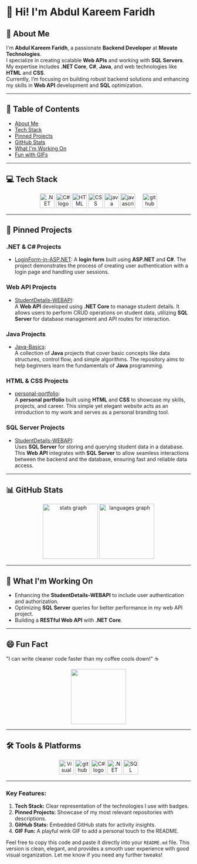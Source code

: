 # 👋 Hi! I'm Abdul Kareem Faridh

## 🚀 About Me
I'm **Abdul Kareem Faridh**, a passionate **Backend Developer** at **Movate Technologies**.  
I specialize in creating scalable **Web APIs** and working with **SQL Servers**. My expertise includes **.NET Core**, **C#**, **Java**, and web technologies like **HTML** and **CSS**.  
Currently, I’m focusing on building robust backend solutions and enhancing my skills in **Web API** development and **SQL** optimization.

---

## 📝 Table of Contents

- [About Me](#-about-me)
- [Tech Stack](#-tech-stack)
- [Pinned Projects](#-pinned-projects)
- [GitHub Stats](#-github-stats)
- [What I'm Working On](#-what-im-working-on)
- [Fun with GIFs](#-fun-with-gifs)

---

## 💻 Tech Stack

<p align="center">
  <!-- .NET Core -->
  <img src="https://cdn.jsdelivr.net/gh/devicons/devicon/icons/dotnetcore/dotnetcore-original.svg" height="40" alt=".NET Core logo" />
  <!-- C# -->
  <img src="https://cdn.jsdelivr.net/gh/devicons/devicon/icons/csharp/csharp-original.svg" height="40" alt="C# logo" />
  <!-- HTML -->
  <img src="https://cdn.jsdelivr.net/gh/devicons/devicon/icons/html5/html5-original.svg" height="40" alt="HTML logo" />
  <!-- CSS -->
  <img src="https://cdn.jsdelivr.net/gh/devicons/devicon/icons/css3/css3-original.svg" height="40" alt="CSS logo" />
  <!--Java-->
  <img src="https://cdn.jsdelivr.net/gh/devicons/devicon/icons/java/java-original.svg" height="40" alt="java logo"  />
  <!--JavaScript-->
  <img src="https://cdn.jsdelivr.net/gh/devicons/devicon/icons/javascript/javascript-original.svg" height="40" alt="javascript logo"  />
  <img width="12" />
  <!-- GitHub -->
  <img src="https://skillicons.dev/icons?i=github" height="40" alt="github logo"  />
</p>

---

## 📂 Pinned Projects

### **.NET & C# Projects**

- [LoginForm-in-ASP.NET](https://github.com/abdulfaridh/LoginForm-in-ASP-DOT-NET): 
  A **login form** built using **ASP.NET** and **C#**. The project demonstrates the process of creating user authentication with a login page and handling user sessions.

### **Web API Projects**

- [StudentDetails-WEBAPI](https://github.com/abdulfaridh/StudentDetails-WEBAPI):  
  A **Web API** developed using **.NET Core** to manage student details. It allows users to perform CRUD operations on student data, utilizing **SQL Server** for database management and API routes for interaction.

### **Java Projects**

- [Java-Basics](https://github.com/abdulfaridh/Java-Basics):  
  A collection of **Java** projects that cover basic concepts like data structures, control flow, and simple algorithms. The repository aims to help beginners learn the fundamentals of **Java** programming.

### **HTML & CSS Projects**

- [personal-portfolio](https://github.com/abdulfaridh/personal-portfolio):  
  A **personal portfolio** built using **HTML** and **CSS** to showcase my skills, projects, and career. This simple yet elegant website acts as an introduction to my work and serves as a personal branding tool.

### **SQL Server Projects**

- [StudentDetails-WEBAPI](https://github.com/abdulfaridh/StudentDetails-WEBAPI):  
  Uses **SQL Server** for storing and querying student data in a database. This **Web API** integrates with **SQL Server** to allow seamless interactions between the backend and the database, ensuring fast and reliable data access.

---

## 📊 GitHub Stats

<div align="center">
  <img src="https://github-readme-stats.vercel.app/api?username=abdulfaridh&hide_title=false&hide_rank=false&show_icons=true&include_all_commits=true&count_private=true&disable_animations=false&theme=dracula&locale=en&hide_border=false&order=1" height="150" alt="stats graph" />
  <img src="https://github-readme-stats.vercel.app/api/top-langs?username=abdulfaridh&locale=en&hide_title=false&layout=compact&card_width=320&langs_count=5&theme=dracula&hide_border=false&order=2" height="150" alt="languages graph" />
</div>

---

## 🚀 What I'm Working On

- Enhancing the **StudentDetails-WEBAPI** to include user authentication and authorization.
- Optimizing **SQL Server** queries for better performance in my web API project.
- Building a **RESTful Web API** with **.NET Core**.

---

## 😄 Fun Fact

"I can write cleaner code faster than my coffee cools down!" ☕️
<br>

<div align="center">
  <img align="center" height="150" src="https://i.imgflip.com/65efzo.gif" />
</div>

---

## 🛠️ Tools & Platforms

<p align="center">
  <!-- Visual Studio -->
  <img src="https://skillicons.dev/icons?i=visualstudio" height="40" alt="Visual Studio logo" />
  <!-- GitHub -->
  <img src="https://skillicons.dev/icons?i=github" height="40" alt="github logo"  />
  <!-- C# -->
  <img src="https://cdn.jsdelivr.net/gh/devicons/devicon/icons/csharp/csharp-original.svg" height="40" alt="C# logo" />
  <!-- .NET Core -->
  <img src="https://cdn.jsdelivr.net/gh/devicons/devicon/icons/dotnetcore/dotnetcore-original.svg" height="40" alt=".NET Core logo" />
  <!-- SQL Server -->
  <img src="https://cdn.jsdelivr.net/gh/devicons/devicon/icons/microsoftsqlserver/microsoftsqlserver-plain.svg" height="40" alt="SQL Server logo" />
</p>

---

### Key Features:
1. **Tech Stack:** Clear representation of the technologies I use with badges.
2. **Pinned Projects:** Showcase of my most relevant repositories with descriptions.
3. **GitHub Stats:** Embedded GitHub stats for activity insights.
4. **GIF Fun:** A playful wink GIF to add a personal touch to the README.

Feel free to copy this code and paste it directly into your `README.md` file. This version is clean, elegant, and provides a smooth user experience with good visual organization. Let me know if you need any further tweaks!
